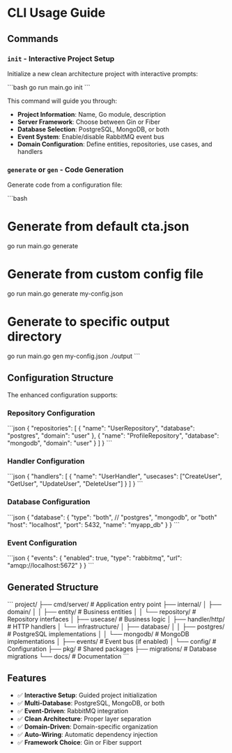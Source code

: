 # CLI Usage Guide

## Commands

### `init` - Interactive Project Setup

Initialize a new clean architecture project with interactive prompts:

\`\`\`bash
go run main.go init
\`\`\`

This command will guide you through:

- **Project Information**: Name, Go module, description
- **Server Framework**: Choose between Gin or Fiber
- **Database Selection**: PostgreSQL, MongoDB, or both
- **Event System**: Enable/disable RabbitMQ event bus
- **Domain Configuration**: Define entities, repositories, use cases, and handlers

### `generate` or `gen` - Code Generation

Generate code from a configuration file:

\`\`\`bash

# Generate from default cta.json

go run main.go generate

# Generate from custom config file

go run main.go generate my-config.json

# Generate to specific output directory

go run main.go gen my-config.json ./output
\`\`\`

## Configuration Structure

The enhanced configuration supports:

### Repository Configuration

\`\`\`json
{
"repositories": [
{
"name": "UserRepository",
"database": "postgres",
"domain": "user"
},
{
"name": "ProfileRepository",
"database": "mongodb",
"domain": "user"
}
]
}
\`\`\`

### Handler Configuration

\`\`\`json
{
"handlers": [
{
"name": "UserHandler",
"usecases": ["CreateUser", "GetUser", "UpdateUser", "DeleteUser"]
}
]
}
\`\`\`

### Database Configuration

\`\`\`json
{
"database": {
"type": "both", // "postgres", "mongodb", or "both"
"host": "localhost",
"port": 5432,
"name": "myapp_db"
}
}
\`\`\`

### Event Configuration

\`\`\`json
{
"events": {
"enabled": true,
"type": "rabbitmq",
"url": "amqp://localhost:5672"
}
}
\`\`\`

## Generated Structure

\`\`\`
project/
├── cmd/server/ # Application entry point
├── internal/
│ ├── domain/
│ │ ├── entity/ # Business entities
│ │ └── repository/ # Repository interfaces
│ ├── usecase/ # Business logic
│ ├── handler/http/ # HTTP handlers
│ └── infrastructure/
│ ├── database/
│ │ ├── postgres/ # PostgreSQL implementations
│ │ └── mongodb/ # MongoDB implementations
│ ├── events/ # Event bus (if enabled)
│ └── config/ # Configuration
├── pkg/ # Shared packages
├── migrations/ # Database migrations
└── docs/ # Documentation
\`\`\`

## Features

- ✅ **Interactive Setup**: Guided project initialization
- ✅ **Multi-Database**: PostgreSQL, MongoDB, or both
- ✅ **Event-Driven**: RabbitMQ integration
- ✅ **Clean Architecture**: Proper layer separation
- ✅ **Domain-Driven**: Domain-specific organization
- ✅ **Auto-Wiring**: Automatic dependency injection
- ✅ **Framework Choice**: Gin or Fiber support
